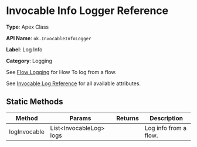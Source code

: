 # Invocable Info Logger Reference

**Type**: Apex Class

**API Name**: `ok.InvocableInfoLogger`

**Label**: Log Info

**Category**: Logging

See [Flow Logging](../api/flow-logging.md) for How To log from a flow.

See [Invocable Log Reference](./InvocableLog.md) for all available attributes.

## Static Methods

| Method       | Params                   | Returns | Description           |
| ------------ | ------------------------ | ------- | --------------------- |
| logInvocable | List<InvocableLog\> logs |         | Log info from a flow. |
